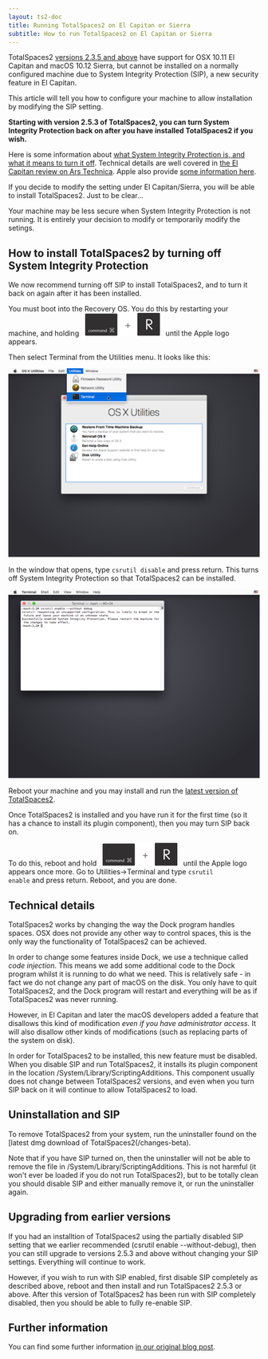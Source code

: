 ```yaml
---
layout: ts2-doc
title: Running TotalSpaces2 on El Capitan or Sierra
subtitle: How to run TotalSpaces2 on El Capitan or Sierra
---
```


TotalSpaces2 [versions 2.3.5 and above](/changes-beta) have support for OSX 10.11 El Capitan and macOS 10.12 Sierra, but cannot be installed on a normally configured machine due to System Integrity Protection (SIP), a new security feature in El Capitan.

This article will tell you how to configure your machine to allow installation by modifying the SIP setting.

__Starting with version 2.5.3 of TotalSpaces2, you can turn System Integrity Protection back on after you have installed TotalSpaces2 if you wish.__

Here is some information about [what System Integrity Protection is, and what it means to turn it off](https://en.wikipedia.org/wiki/System_Integrity_Protection). Technical details are well covered in [the El Capitan review on Ars Technica](http://arstechnica.com/apple/2015/09/os-x-10-11-el-capitan-the-ars-technica-review/8). Apple also provide [some information here](https://developer.apple.com/library/prerelease/mac/documentation/Security/Conceptual/System_Integrity_Protection_Guide/Introduction/Introduction.html). 

If you decide to modify the setting under El Capitan/Sierra, you will be able to install TotalSpaces2. Just to be clear...

<div class="license-desk exclamation">
Your machine may be less secure when System Integrity Protection is not running. It is entirely your decision to modify or temporarily modify the setings.
</div>

## How to install TotalSpaces2 by turning off System Integrity Protection

We now recommend turning off SIP to install TotalSpaces2, and to turn it back on again after it has been installed.

You must boot into the Recovery OS. You do this by restarting your machine, and holding&nbsp;&nbsp; <img src="/images/cmd-r.png" title="cmd-r"> &nbsp;&nbsp;until the Apple logo appears.

Then select Terminal from the Utilities menu. It looks like this:

<img src="/shared/img/recovery-utilities-terminal.png">

In the window that opens, type
<code>csrutil disable</code>
and press return. This turns off System Integrity Protection so that TotalSpaces2 can be installed.

<img src="/shared/img/recovery-terminal-csrutil-enable-without-debug.png">

Reboot your machine and you may install and run the [latest version of TotalSpaces2](/changes-beta).

Once TotalSpaces2 is installed and you have run it for the first time (so it has a chance to install its plugin component), then you may turn SIP back on.

To do this, reboot and hold&nbsp;&nbsp; <img src="/images/cmd-r.png" title="cmd-r"> &nbsp;&nbsp;until the Apple logo appears once more. Go to Utilities->Terminal and type
<code>csrutil enable</code>
and press return. Reboot, and you are done.

## Technical details

TotalSpaces2 works by changing the way the Dock program handles spaces. OSX does not provide any other way to control spaces, this is the only way the functionality of TotalSpaces2 can be achieved.

In order to change some features inside Dock, we use a technique called _code injection_. This means we add some additional code to the Dock program whilst it is running to do what we need. This is relatively safe - in fact we do not change any part of macOS on the disk. You only have to quit TotalSpaces2, and the Dock program will restart and everything will be as if TotalSpaces2 was never running.

However, in El Capitan and later the macOS developers added a feature that disallows this kind of modification _even if you have administrator access_. It will also disallow other kinds of modifications (such as replacing parts of the system on disk).

In order for TotalSpaces2 to be installed, this new feature must be disabled. When you disable SIP and run TotalSpaces2, it installs its plugin component in the location /System/Library/ScriptingAdditions. This component usually does not change between TotalSpaces2 versions, and even when you turn SIP back on it will continue to allow TotalSpaces2 to load.

## Uninstallation and SIP

To remove TotalSpaces2 from your system, run the uninstaller found on the [latest dmg download of TotalSpaces2(/changes-beta). 

Note that if you have SIP turned on, then the uninstaller will not be able to remove the file in /System/Library/ScriptingAdditions. This is not harmful (it won't ever be loaded if you do not run TotalSpaces2), but to be totally clean you should disable SIP and either manually remove it, or run the uninstaller again.

## Upgrading from earlier versions

If you had an installtion of TotalSpaces2 using the partially disabled SIP setting that we earlier recommended (csrutil enable --without-debug), then you can still upgrade to versions 2.5.3 and above without changing your SIP settings. Everything will continue to work.

However, if you wish to run with SIP enabled, first disable SIP completely as described above, reboot and then install and run TotalSpaces2 2.5.3 or above. After this version of TotalSpaces2 has been run with SIP completely disabled, then you should be able to fully re-enable SIP.

## Further information

You can find some further information [in our original blog post](http://blog.binaryage.com/el-capitan-update).

